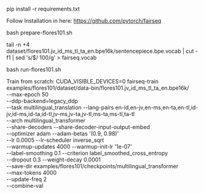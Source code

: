 pip install -r requirements.txt

Follow Installation in here: https://github.com/pytorch/fairseq

bash prepare-flores101.sh

tail -n +4 dataset/flores101.jv_id_ms_tl_ta_en.bpe16k/sentencepiece.bpe.vocab | cut -f1 | sed 's/$/ 100/g' > fairseq.vocab

bash run-flores101.sh

Train from scratch:
CUDA_VISIBLE_DEVICES=0 fairseq-train examples/flores101/dataset/data-bin/flores101.jv_id_ms_tl_ta_en.bpe16k/ \
--max-epoch 50 \
--ddp-backend=legacy_ddp \
--task multilingual_translation --lang-pairs en-id,en-jv,en-ms,en-ta,en-tl,id-jv,id-ms,id-ta,id-tl,jv-ms,jv-ta,jv-tl,ms-ta,ms-tl,ta-tl \
--arch multilingual_transformer \
--share-decoders --share-decoder-input-output-embed \
--optimizer adam --adam-betas '(0.9, 0.98)' \
--lr 0.0005 --lr-scheduler inverse_sqrt \
--warmup-updates 4000 --warmup-init-lr '1e-07' \
--label-smoothing 0.1 --criterion label_smoothed_cross_entropy \
--dropout 0.3 --weight-decay 0.0001 \
--save-dir examples/flores101/checkpoints/multilingual_transformer \
--max-tokens 4000 \
--update-freq 2 \
--combine-val
